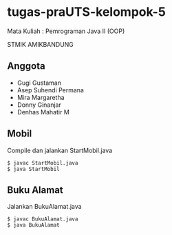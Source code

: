 # tugas-praUTS-kelompok-5

Mata Kuliah : Pemrograman Java II (OOP)

STMIK AMIKBANDUNG

## Anggota
* Gugi Gustaman
* Asep Suhendi Permana
* Mira Margaretha
* Donny Ginanjar
* Denhas Mahatir M

## Mobil

Compile dan jalankan StartMobil.java

```
$ javac StartMobil.java
$ java StartMobil
```

## Buku Alamat

Jalankan BukuAlamat.java

```
$ javac BukuAlamat.java
$ java BukuAlamat
```
